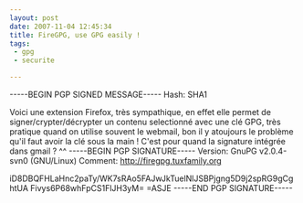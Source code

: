 ```yaml
---
layout: post
date: 2007-11-04 12:45:34
title: FireGPG, use GPG easily !
tags:
 - gpg
 - securite

---
```


-----BEGIN PGP SIGNED MESSAGE-----
Hash: SHA1

Voici une extension Firefox, très sympathique, en effet elle permet de signer/crypter/décrypter un contenu selectionné avec une clé GPG, très pratique quand on utilise souvent le webmail, bon il y atoujours le problème qu'il faut avoir la clé sous la main ! C'est pour quand la signature intégrée dans gmail ? ^^
-----BEGIN PGP SIGNATURE-----
Version: GnuPG v2.0.4-svn0 (GNU/Linux)
Comment: http://firegpg.tuxfamily.org

iD8DBQFHLaHnc2paTy/WK7sRAo5FAJwJkTuelNlJSBPjgng5D9j2spRG9gCghtUA
Fivys6P68whFpCS1FlJH3yM=
=ASJE
-----END PGP SIGNATURE-----



